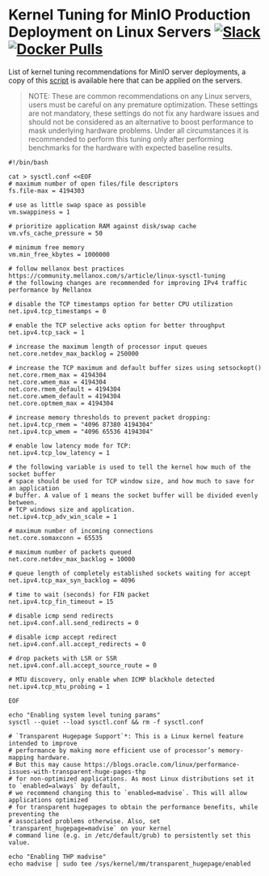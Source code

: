 # Kernel Tuning for MinIO Production Deployment on Linux Servers [![Slack](https://slack.min.io/slack?type=svg)](https://slack.min.io) [![Docker Pulls](https://img.shields.io/docker/pulls/minio/minio.svg?maxAge=604800)](https://hub.docker.com/r/minio/minio/)

List of kernel tuning recommendations for MinIO server deployments, a copy of this [script](https://github.com/blastbao/minio/blob/master/docs/deployment/kernel-tuning/sysctl.sh) is available here that can be applied on the servers.

> NOTE: These are common recommendations on any Linux servers, users must be careful on any premature optimization.
> These settings are not mandatory, these settings do not fix any hardware issues and should not be considered as an
> alternative to boost performance to mask underlying hardware problems. Under all circumstances it is recommended
> to perform this tuning only after performing benchmarks for the hardware with expected baseline results.

```
#!/bin/bash

cat > sysctl.conf <<EOF
# maximum number of open files/file descriptors
fs.file-max = 4194303

# use as little swap space as possible
vm.swappiness = 1

# prioritize application RAM against disk/swap cache
vm.vfs_cache_pressure = 50

# minimum free memory
vm.min_free_kbytes = 1000000

# follow mellanox best practices https://community.mellanox.com/s/article/linux-sysctl-tuning
# the following changes are recommended for improving IPv4 traffic performance by Mellanox

# disable the TCP timestamps option for better CPU utilization
net.ipv4.tcp_timestamps = 0

# enable the TCP selective acks option for better throughput
net.ipv4.tcp_sack = 1

# increase the maximum length of processor input queues
net.core.netdev_max_backlog = 250000

# increase the TCP maximum and default buffer sizes using setsockopt()
net.core.rmem_max = 4194304
net.core.wmem_max = 4194304
net.core.rmem_default = 4194304
net.core.wmem_default = 4194304
net.core.optmem_max = 4194304

# increase memory thresholds to prevent packet dropping:
net.ipv4.tcp_rmem = "4096 87380 4194304"
net.ipv4.tcp_wmem = "4096 65536 4194304"

# enable low latency mode for TCP:
net.ipv4.tcp_low_latency = 1

# the following variable is used to tell the kernel how much of the socket buffer
# space should be used for TCP window size, and how much to save for an application
# buffer. A value of 1 means the socket buffer will be divided evenly between.
# TCP windows size and application.
net.ipv4.tcp_adv_win_scale = 1

# maximum number of incoming connections
net.core.somaxconn = 65535

# maximum number of packets queued
net.core.netdev_max_backlog = 10000

# queue length of completely established sockets waiting for accept
net.ipv4.tcp_max_syn_backlog = 4096

# time to wait (seconds) for FIN packet
net.ipv4.tcp_fin_timeout = 15

# disable icmp send redirects
net.ipv4.conf.all.send_redirects = 0

# disable icmp accept redirect
net.ipv4.conf.all.accept_redirects = 0

# drop packets with LSR or SSR
net.ipv4.conf.all.accept_source_route = 0

# MTU discovery, only enable when ICMP blackhole detected
net.ipv4.tcp_mtu_probing = 1

EOF

echo "Enabling system level tuning params"
sysctl --quiet --load sysctl.conf && rm -f sysctl.conf

# `Transparent Hugepage Support`*: This is a Linux kernel feature intended to improve
# performance by making more efficient use of processor’s memory-mapping hardware.
# But this may cause https://blogs.oracle.com/linux/performance-issues-with-transparent-huge-pages-thp
# for non-optimized applications. As most Linux distributions set it to `enabled=always` by default,
# we recommend changing this to `enabled=madvise`. This will allow applications optimized
# for transparent hugepages to obtain the performance benefits, while preventing the
# associated problems otherwise. Also, set `transparent_hugepage=madvise` on your kernel
# command line (e.g. in /etc/default/grub) to persistently set this value.

echo "Enabling THP madvise"
echo madvise | sudo tee /sys/kernel/mm/transparent_hugepage/enabled
```
